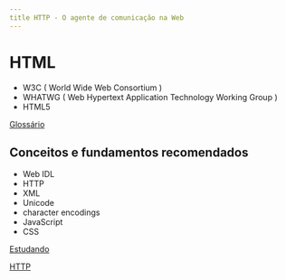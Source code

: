 ```yaml
---
title HTTP - O agente de comunicação na Web
---
```

# HTML
- W3C ( World Wide Web Consortium )
- WHATWG ( Web Hypertext Application Technology Working Group )
- HTML5

[Glossário](glossario.md)

## Conceitos e fundamentos recomendados
- Web IDL
- HTTP
- XML
- Unicode
- character encodings
- JavaScript
- CSS

[Estudando](https://html.spec.whatwg.org/multipage/introduction.html#serialisability-of-script-execution)

[HTTP](http/index.md)